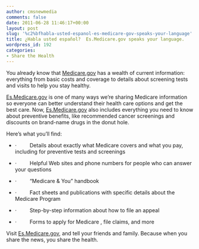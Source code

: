 ```yaml
---
author: cmsnewmedia
comments: false
date: 2011-06-28 11:46:17+00:00
layout: post
slug: '%c2%bfhabla-usted-espanol-es-medicare-gov-speaks-your-language'
title: ¿Habla usted español?  Es.Medicare.gov speaks your language.
wordpress_id: 192
categories:
- Share the Health
---
```


You already know that [Medicare.gov](http://www.medicare.gov/) has a wealth of current information: everything from basic costs and coverage to details about screening tests and visits to help you stay healthy. 

[Es.Medicare.gov](http://es.medicare.gov/) is one of many ways we’re sharing Medicare information so everyone can better understand their health care options and get the best care. Now, [Es.Medicare.gov](http://es.medicare.gov/) also includes everything you need to know about preventive benefits, like recommended cancer screenings and discounts on brand-name drugs in the donut hole. 

Here’s what you’ll find:



	
  * ·         Details about exactly what Medicare covers and what you pay, including for preventive tests and screenings

	
  * ·         Helpful Web sites and phone numbers for people who can answer your questions

	
  * ·         “Medicare & You” handbook 

	
  * ·         Fact sheets and publications with specific details about the Medicare Program

	
  * ·         Step-by-step information about how to file an appeal 

	
  * ·         Forms to apply for Medicare , file claims, and more


Visit [Es.Medicare.gov](http://es.medicare.gov/), and tell your friends and family. Because when you share the news, you share the health. 
